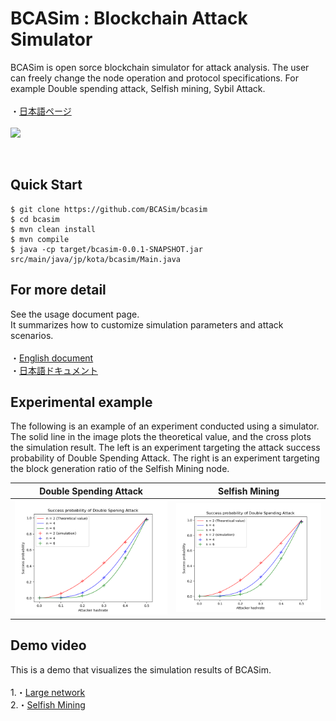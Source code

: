 
# BCASim : Blockchain Attack Simulator 


 BCASim is open sorce blockchain simulator for attack analysis. The user can freely change the node operation and protocol specifications. For example Double spending attack, Selfish mining, Sybil Attack.
<br>
<br>
・[日本語ページ](https://github.com/BCASim/BCASim/blob/main/README_JP.md)
<br>
<br>
![](https://github.com/BCASim/BCASim/blob/main/pic/sample.gif)

<br>

## Quick Start
```
$ git clone https://github.com/BCASim/bcasim
$ cd bcasim
$ mvn clean install
$ mvn compile
$ java -cp target/bcasim-0.0.1-SNAPSHOT.jar src/main/java/jp/kota/bcasim/Main.java
```

## For more detail

See the usage document page.
<br>
It summarizes how to customize simulation parameters and attack scenarios.
<br>
<br>
・[English document](https://github.com/BCASim/BCASim/blob/main/docs/english/doc.md)
 <br>
・[日本語ドキュメント](https://github.com/BCASim/BCASim/blob/main/docs/japanese/doc.md)


## Experimental example
The following is an example of an experiment conducted using a simulator. The solid line in the image plots the theoretical value, and the cross plots the simulation result. The left is an experiment targeting the attack success probability of Double Spending Attack. The right is an experiment targeting the block generation ratio of the Selfish Mining node.


|Double Spending Attack|Selfish Mining|
|---|---|
|![](https://github.com/BCASim/BCASim/blob/main/pic/plot1.png)|![](https://github.com/BCASim/BCASim/blob/main/pic/plot2.png)|

## Demo video
This is a demo that visualizes the simulation results of BCASim.
<br>
<br>
1.・[Large network](https://github.com/BCASim/BCASim/blob/main/demo/LargeNetwork.md)
<br>
2.・[Selfish Mining](https://github.com/BCASim/BCASim/blob/main/demo/SelfishMining.md)



